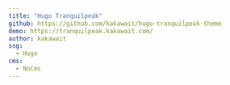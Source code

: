 ```yaml
---
title: "Hugo Tranquilpeak"
github: https://github.com/kakawait/hugo-tranquilpeak-theme
demo: https://tranquilpeak.kakawait.com/
author: kakawait
ssg:
  - Hugo
cms:
  - NoCms
---
```

